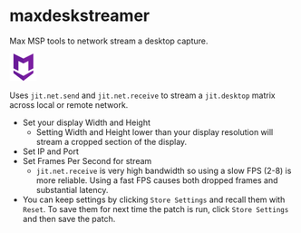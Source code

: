 maxdeskstreamer
===============

Max MSP tools to network stream a desktop capture.

![alt text](https://github.com/adam-p/markdown-here/raw/master/src/common/images/icon48.png "Logo Title Text 1")

Uses `jit.net.send` and `jit.net.receive` to stream a `jit.desktop` matrix across local or remote network.

* Set your display Width and Height
	* Setting Width and Height lower than your display resolution will stream a cropped section of the display.
* Set IP and Port
* Set Frames Per Second for stream
	* `jit.net.receive` is very high bandwidth so using a slow FPS (2-8) is more reliable. Using a fast FPS causes both dropped frames and substantial latency.
* You can keep settings by clicking `Store Settings` and recall them with `Reset`. To save them for next time the patch is run, click `Store Settings` and then save the patch.
